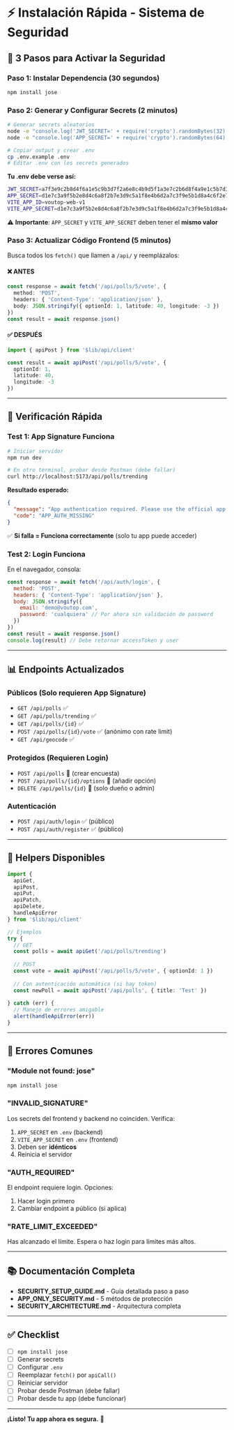 # ⚡ Instalación Rápida - Sistema de Seguridad

## 🎯 3 Pasos para Activar la Seguridad

### Paso 1: Instalar Dependencia (30 segundos)

```bash
npm install jose
```

### Paso 2: Generar y Configurar Secrets (2 minutos)

```bash
# Generar secrets aleatorios
node -e "console.log('JWT_SECRET=' + require('crypto').randomBytes(32).toString('hex'))"
node -e "console.log('APP_SECRET=' + require('crypto').randomBytes(64).toString('hex'))"

# Copiar output y crear .env
cp .env.example .env
# Editar .env con los secrets generados
```

**Tu .env debe verse así:**
```bash
JWT_SECRET=a7f3e9c2b8d4f6a1e5c9b3d7f2a6e8c4b9d5f1a3e7c2b6d8f4a9e1c5b7d3f6a2
APP_SECRET=d1e7c3a9f5b2e8d4c6a8f2b7e3d9c5a1f8e4b6d2a7c3f9e5b1d8a4c6f2e7b3d9
VITE_APP_ID=voutop-web-v1
VITE_APP_SECRET=d1e7c3a9f5b2e8d4c6a8f2b7e3d9c5a1f8e4b6d2a7c3f9e5b1d8a4c6f2e7b3d9
```

⚠️ **Importante**: `APP_SECRET` y `VITE_APP_SECRET` deben tener el **mismo valor**

### Paso 3: Actualizar Código Frontend (5 minutos)

Busca todos los `fetch()` que llamen a `/api/` y reemplázalos:

#### ❌ ANTES
```typescript
const response = await fetch('/api/polls/5/vote', {
  method: 'POST',
  headers: { 'Content-Type': 'application/json' },
  body: JSON.stringify({ optionId: 1, latitude: 40, longitude: -3 })
})
const result = await response.json()
```

#### ✅ DESPUÉS
```typescript
import { apiPost } from '$lib/api/client'

const result = await apiPost('/api/polls/5/vote', {
  optionId: 1,
  latitude: 40,
  longitude: -3
})
```

---

## 🧪 Verificación Rápida

### Test 1: App Signature Funciona

```bash
# Iniciar servidor
npm run dev

# En otro terminal, probar desde Postman (debe fallar)
curl http://localhost:5173/api/polls/trending
```

**Resultado esperado:**
```json
{
  "message": "App authentication required. Please use the official app.",
  "code": "APP_AUTH_MISSING"
}
```

✅ **Si falla = Funciona correctamente** (solo tu app puede acceder)

### Test 2: Login Funciona

En el navegador, consola:
```javascript
const response = await fetch('/api/auth/login', {
  method: 'POST',
  headers: { 'Content-Type': 'application/json' },
  body: JSON.stringify({
    email: 'demo@voutop.com',
    password: 'cualquiera' // Por ahora sin validación de password
  })
})
const result = await response.json()
console.log(result) // Debe retornar accessToken y user
```

---

## 📊 Endpoints Actualizados

### Públicos (Solo requieren App Signature)
- `GET /api/polls` ✅
- `GET /api/polls/trending` ✅
- `GET /api/polls/{id}` ✅
- `POST /api/polls/{id}/vote` ✅ (anónimo con rate limit)
- `GET /api/geocode` ✅

### Protegidos (Requieren Login)
- `POST /api/polls` 🔐 (crear encuesta)
- `POST /api/polls/{id}/options` 🔐 (añadir opción)
- `DELETE /api/polls/{id}` 🔐 (solo dueño o admin)

### Autenticación
- `POST /api/auth/login` ✅ (público)
- `POST /api/auth/register` ✅ (público)

---

## 🔧 Helpers Disponibles

```typescript
import { 
  apiGet, 
  apiPost, 
  apiPut, 
  apiPatch, 
  apiDelete,
  handleApiError 
} from '$lib/api/client'

// Ejemplos
try {
  // GET
  const polls = await apiGet('/api/polls/trending')
  
  // POST
  const vote = await apiPost('/api/polls/5/vote', { optionId: 1 })
  
  // Con autenticación automática (si hay token)
  const newPoll = await apiPost('/api/polls', { title: 'Test' })
  
} catch (err) {
  // Manejo de errores amigable
  alert(handleApiError(err))
}
```

---

## 🐛 Errores Comunes

### "Module not found: jose"
```bash
npm install jose
```

### "INVALID_SIGNATURE"
Los secrets del frontend y backend no coinciden. Verifica:
1. `APP_SECRET` en `.env` (backend)
2. `VITE_APP_SECRET` en `.env` (frontend)
3. Deben ser **idénticos**
4. Reinicia el servidor

### "AUTH_REQUIRED"
El endpoint requiere login. Opciones:
1. Hacer login primero
2. Cambiar endpoint a público (si aplica)

### "RATE_LIMIT_EXCEEDED"
Has alcanzado el límite. Espera o haz login para límites más altos.

---

## 📚 Documentación Completa

- **SECURITY_SETUP_GUIDE.md** - Guía detallada paso a paso
- **APP_ONLY_SECURITY.md** - 5 métodos de protección
- **SECURITY_ARCHITECTURE.md** - Arquitectura completa

---

## ✅ Checklist

- [ ] `npm install jose`
- [ ] Generar secrets
- [ ] Configurar `.env`
- [ ] Reemplazar `fetch()` por `apiCall()`
- [ ] Reiniciar servidor
- [ ] Probar desde Postman (debe fallar)
- [ ] Probar desde tu app (debe funcionar)

---

**¡Listo! Tu app ahora es segura.** 🎉
